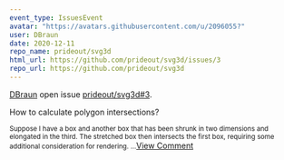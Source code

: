 ```yaml
---
event_type: IssuesEvent
avatar: "https://avatars.githubusercontent.com/u/2096055?"
user: DBraun
date: 2020-12-11
repo_name: prideout/svg3d
html_url: https://github.com/prideout/svg3d/issues/3
repo_url: https://github.com/prideout/svg3d
---
```


<a href='https://github.com/DBraun' target='_blank'>DBraun</a> open issue <a href='https://github.com/prideout/svg3d/issues/3' target='_blank'>prideout/svg3d#3</a>.

<p>How to calculate polygon intersections?</p><small>Suppose I have a box and another box that has been shrunk in two dimensions and elongated in the third. The stretched box then intersects the first box, requiring some additional consideration for rendering....</small><a href='https://github.com/prideout/svg3d/issues/3' target='_blank'>View Comment</a>